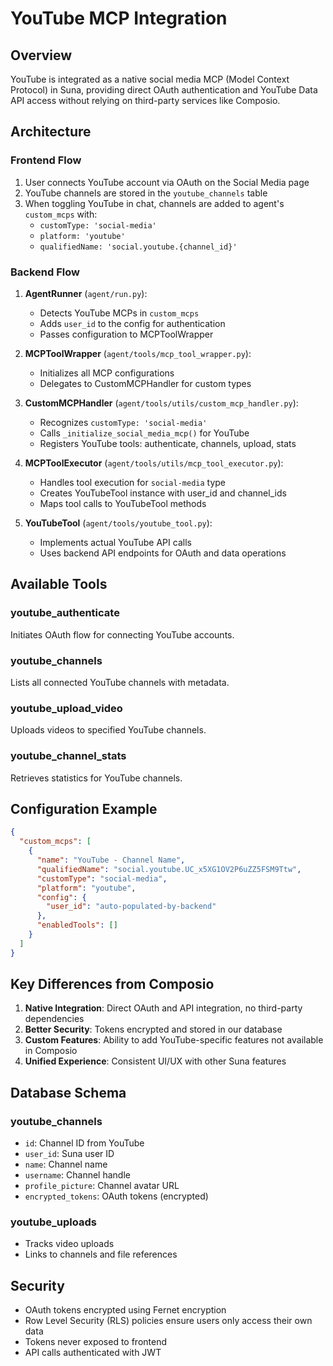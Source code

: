 # YouTube MCP Integration

## Overview
YouTube is integrated as a native social media MCP (Model Context Protocol) in Suna, providing direct OAuth authentication and YouTube Data API access without relying on third-party services like Composio.

## Architecture

### Frontend Flow
1. User connects YouTube account via OAuth on the Social Media page
2. YouTube channels are stored in the `youtube_channels` table
3. When toggling YouTube in chat, channels are added to agent's `custom_mcps` with:
   - `customType: 'social-media'`
   - `platform: 'youtube'`
   - `qualifiedName: 'social.youtube.{channel_id}'`

### Backend Flow
1. **AgentRunner** (`agent/run.py`):
   - Detects YouTube MCPs in `custom_mcps`
   - Adds `user_id` to the config for authentication
   - Passes configuration to MCPToolWrapper

2. **MCPToolWrapper** (`agent/tools/mcp_tool_wrapper.py`):
   - Initializes all MCP configurations
   - Delegates to CustomMCPHandler for custom types

3. **CustomMCPHandler** (`agent/tools/utils/custom_mcp_handler.py`):
   - Recognizes `customType: 'social-media'`
   - Calls `_initialize_social_media_mcp()` for YouTube
   - Registers YouTube tools: authenticate, channels, upload, stats

4. **MCPToolExecutor** (`agent/tools/utils/mcp_tool_executor.py`):
   - Handles tool execution for `social-media` type
   - Creates YouTubeTool instance with user_id and channel_ids
   - Maps tool calls to YouTubeTool methods

5. **YouTubeTool** (`agent/tools/youtube_tool.py`):
   - Implements actual YouTube API calls
   - Uses backend API endpoints for OAuth and data operations

## Available Tools

### youtube_authenticate
Initiates OAuth flow for connecting YouTube accounts.

### youtube_channels
Lists all connected YouTube channels with metadata.

### youtube_upload_video
Uploads videos to specified YouTube channels.

### youtube_channel_stats
Retrieves statistics for YouTube channels.

## Configuration Example

```json
{
  "custom_mcps": [
    {
      "name": "YouTube - Channel Name",
      "qualifiedName": "social.youtube.UC_x5XG1OV2P6uZZ5FSM9Ttw",
      "customType": "social-media",
      "platform": "youtube",
      "config": {
        "user_id": "auto-populated-by-backend"
      },
      "enabledTools": []
    }
  ]
}
```

## Key Differences from Composio

1. **Native Integration**: Direct OAuth and API integration, no third-party dependencies
2. **Better Security**: Tokens encrypted and stored in our database
3. **Custom Features**: Ability to add YouTube-specific features not available in Composio
4. **Unified Experience**: Consistent UI/UX with other Suna features

## Database Schema

### youtube_channels
- `id`: Channel ID from YouTube
- `user_id`: Suna user ID
- `name`: Channel name
- `username`: Channel handle
- `profile_picture`: Channel avatar URL
- `encrypted_tokens`: OAuth tokens (encrypted)

### youtube_uploads
- Tracks video uploads
- Links to channels and file references

## Security

- OAuth tokens encrypted using Fernet encryption
- Row Level Security (RLS) policies ensure users only access their own data
- Tokens never exposed to frontend
- API calls authenticated with JWT